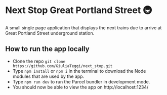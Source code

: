 # Next Stop Great Portland Street :metro:

A small single page application that displays the next trains due to arrive at Great Portland Street underground station.

## How to run the app locally

* Clone the repo
`git clone https://github.com/GiuliaTeggi/next_stop.git`
* Type `npm install` or `npm i` in the terminal to download the Node modules that are used by the app.
* Type `npm run dev` to run the Parcel bundler in development mode.
* You should now be able to view the app on http://localhost:1234/

